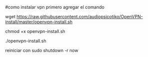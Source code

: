 #como instalar vpn
primero agregar el comando

wget https://raw.githubusercontent.com/audiopsicotiko/OpenVPN-install/master/openvpn-install.sh

chmod +x openvpn-install.sh

./openvpn-install.sh

reiniciar con sudo shutdown -r now
